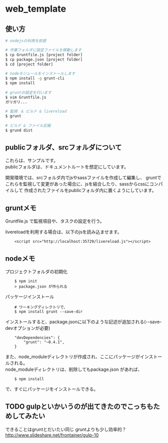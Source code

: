 # web_template

## 使い方
``` bash
# nodejsの利用を前提

# 作業フォルダに設定ファイルを移動します
$ cp Gruntfile.js [project folder]
$ cp package.json [project folder]
$ cd [project folder]
		
# nodeモジュールをインストールします
$ npm install -g grunt-cli
$ npm install
		
# gruntの設定を行います
$ vim Gruntfile.js
ガリガリ...
		
# 監視　& ビルド & livereload
$ grunt
		
# ビルド & ファイル圧縮
$ grund dist
```

## publicフォルダ、srcフォルダについて
これらは、サンプルです。  
publicフォルダは、ドキュメントルートを想定にしています。  

開発環境では、srcフォルダ内でjsやsassファイルを作成して編集し、
gruntでこれらを監視して変更があった場合に、jsを結合したり、sassからcssにコンパイルして
作成されたファイルをpublicフォルダ内に置くようにしています。

## gruntメモ
Gruntfile.js で監視項目や、タスクの設定を行う。

livereloadを利用する場合は、以下のjsを読み込ませます。

        <script src="http://localhost:35729/livereload.js"></script>

## nodeメモ
プロジェクトフォルダの初期化

		$ npm init
		> package.json が作られる

パッケージインストール

		# ワーキングディレクトリで、
		$ npm install grunt --save-dir

インストールすると、package.jsonに以下のような記述が追加される(--save-devオプションが必要)

		"devDependencies": {
			"grunt": "~0.4.1",
		}

また、node_moduleディレクトリが作成され、ここにパッケージがインストールされる。  
node_moduleディレクトリは、削除してもpackage.json があれば、  

		$ npm install
		
で、すぐにパッケージをインストールできる。  


## TODO gulpといかいうのが出てきたのでこっちもためしてみたい
できることはgruntとだいたい同じ
gruntよりも少し効率的？
http://www.slideshare.net/frontainer/gulp-10
